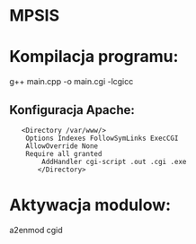 # MPSIS


# Kompilacja programu:
g++ main.cpp -o main.cgi -lcgicc

## Konfiguracja Apache:
```   
   <Directory /var/www/>    
	Options Indexes FollowSymLinks ExecCGI   
	AllowOverride None    
	Require all granted   
        AddHandler cgi-script .out .cgi .exe   
       </Directory>    
```

# Aktywacja modulow:
  a2enmod cgid

